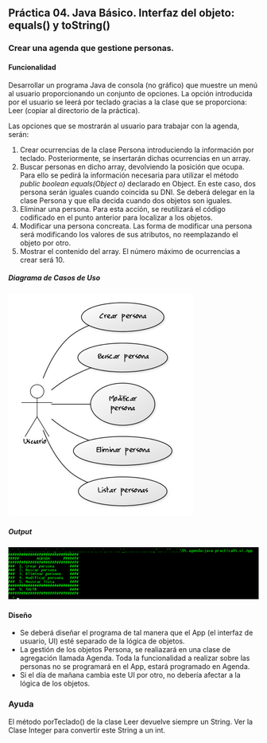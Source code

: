 ## Práctica 04. Java Básico. Interfaz del objeto: equals() y toString()
### Crear una agenda que gestione personas.

#### Funcionalidad

Desarrollar un programa Java de consola (no gráfico) que muestre un menú al usuario proporcionando un conjunto de opciones. La opción introducida por el usuario se leerá por teclado gracias a la clase que se proporciona: Leer (copiar al directorio de la práctica).

Las opciones que se mostrarán al usuario para trabajar con la agenda, serán:

1. Crear ocurrencias de la clase Persona introduciendo la información por teclado. Posteriormente, se insertarán dichas ocurrencias en un array.
2. Buscar personas en dicho array, devolviendo la posición que ocupa. Para ello se pedirá la información necesaria para utilizar el método *public boolean equals(Object o)* declarado en Object. En este caso, dos persona serán iguales cuando coincida su DNI. Se deberá delegar en la clase Persona y que ella decida cuando dos objetos son iguales.
3. Eliminar una persona. Para esta acción, se reutilizará el código codificado en el punto anterior para localizar a los objetos.
4. Modificar una persona concreata. Las forma de modificar una persona será modificando los valores de sus atributos, no reemplazando el objeto por otro.
5. Mostrar el contenido del array. El número máximo de ocurrencias a crear será 10.

##### Diagrama de Casos de Uso

![Diagrama de casos de uso](diagramaCasosUso.jpg)

##### Output

![Salida del programa](output.png)


#### Diseño

- Se deberá diseñar el programa de tal manera que el App (el interfaz de usuario, UI) esté separado de la lógica de objetos.
- La gestión de los objetos Persona, se realiazará en una clase de agregación llamada Agenda. Toda la funcionalidad a realizar sobre las personas no se programará en el App, estará programado en Agenda.
- Si el día de mañana cambia este UI por otro, no debería afectar a la lógica de los objetos.

### Ayuda

El método porTeclado() de la clase Leer devuelve siempre un String. 
Ver la Clase Integer para convertir este String a un int.

